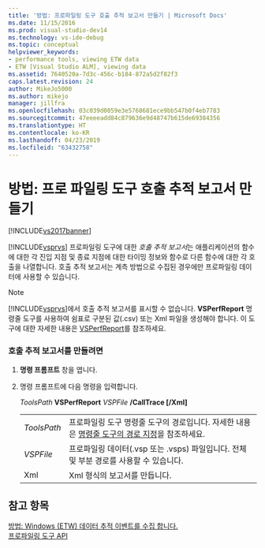 ```yaml
---
title: '방법: 프로파일링 도구 호출 추적 보고서 만들기 | Microsoft Docs'
ms.date: 11/15/2016
ms.prod: visual-studio-dev14
ms.technology: vs-ide-debug
ms.topic: conceptual
helpviewer_keywords:
- performance tools, viewing ETW data
- ETW [Visual Studio ALM], viewing data
ms.assetid: 7640520a-7d3c-456c-b184-872a5d2f82f3
caps.latest.revision: 24
author: MikeJo5000
ms.author: mikejo
manager: jillfra
ms.openlocfilehash: 03c039d0059e3e5768681ece9bb547b0f4eb7783
ms.sourcegitcommit: 47eeeeadd84c879636e9d48747b615de69384356
ms.translationtype: HT
ms.contentlocale: ko-KR
ms.lasthandoff: 04/23/2019
ms.locfileid: "63432758"
---
```

# <a name="how-to-create-a-profiling-tools-call-trace-report"></a>방법: 프로 파일링 도구 호출 추적 보고서 만들기
[!INCLUDE[vs2017banner](../includes/vs2017banner.md)]

[!INCLUDE[vsprvs](../includes/vsprvs-md.md)] 프로파일링 도구에 대한 *호출 추적 보고서*는 애플리케이션의 함수에 대한 각 진입 지점 및 종료 지점에 대한 타이밍 정보와 함수로 다른 함수에 대한 각 호출을 나열합니다. 호출 추적 보고서는 계측 방법으로 수집된 경우에만 프로파일링 데이터에 사용할 수 있습니다.  
  
> [!NOTE]
> [!INCLUDE[vsprvs](../includes/vsprvs-md.md)]에서 호출 추적 보고서를 표시할 수 없습니다. **VSPerfReport** 명령줄 도구를 사용하여 쉼표로 구분된 값(.csv) 또는 Xml 파일을 생성해야 합니다. 이 도구에 대한 자세한 내용은 [VSPerfReport](../profiling/vsperfreport.md)를 참조하세요.  
  
### <a name="to-create-a-call-trace-report"></a>호출 추적 보고서를 만들려면  
  
1. **명령 프롬프트** 창을 엽니다.  
  
2. 명령 프롬프트에 다음 명령을 입력합니다.  
  
     *ToolsPath* **VSPerfReport** *VSPFile*  **/CallTrace [/Xml]**  
  
    |||  
    |-|-|  
    |*ToolsPath*|프로파일링 도구 명령줄 도구의 경로입니다. 자세한 내용은 [명령줄 도구의 경로 지정](../profiling/specifying-the-path-to-profiling-tools-command-line-tools.md)을 참조하세요.|  
    |*VSPFile*|프로파일링 데이터(.vsp 또는 .vsps) 파일입니다. 전체 및 부분 경로를 사용할 수 있습니다.|  
    |Xml|Xml 형식의 보고서를 만듭니다.|  
  
## <a name="see-also"></a>참고 항목  
 [방법: Windows (ETW) 데이터 추적 이벤트를 수집 합니다.](../profiling/how-to-collect-event-tracing-for-windows-etw-data.md)   
 [프로파일링 도구 API](../profiling/profiling-tools-apis.md)
